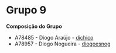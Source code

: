 # Grupo 9
**Composição do Grupo**
* A78485 - Diogo Araújo - [dichico](https://github.com/dichico)
* A78957 - Diogo Nogueira - [diogoesnog](https://github.com/diogoesnog)